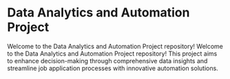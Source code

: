#  Data Analytics and Automation Project
Welcome to the Data Analytics and Automation Project repository! 
Welcome to the Data Analytics and Automation Project repository! This project aims to enhance decision-making through comprehensive data insights and streamline job application processes with innovative automation solutions.
